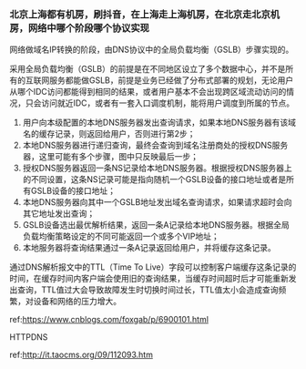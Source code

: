 ### 北京上海都有机房，刷抖音，在上海走上海机房，在北京走北京机房，网络中哪个阶段哪个协议实现

网络做域名IP转换的阶段，由DNS协议中的全局负载均衡（GSLB）步骤实现的。

采用全局负载均衡（GSLB）的前提是在不同地区设立了多个数据中心，并不是所有的互联网服务都能做GSLB，前提是业务已经做了分布式部署的规划，无论用户从哪个IDC访问都能得到相同的结果，或者用户基本不会出现跨区域流动访问的情况，只会访问就近IDC，或者有一套入口调度机制，能将用户调度到所属的节点。

1. 用户向本级配置的本地DNS服务器发出查询请求，如果本地DNS服务器有该域名的缓存记录，则返回给用户，否则进行第2步；
2. 本地DNS服务器进行递归查询，最终会查询到域名注册商处的授权DNS服务器，这里可能有多个步骤，图中只反映最后一步；
3. 授权DNS服务器返回一条NS记录给本地DNS服务器。根据授权DNS服务器上的不同设置，这条NS记录可能是指向随机一个GSLB设备的接口地址或者是所有GSLB设备的接口地址；
4. 本地DNS服务器向其中一个GSLB地址发出域名查询请求，如果请求超时会向其它地址发出查询；
5. GSLB设备选出最优解析结果，返回一条A记录给本地DNS服务器。根据全局负载均衡策略设定的不同可能返回一个或多个VIP地址；
6. 本地服务器将查询结果通过一条A记录返回给用户，并将缓存这条记录。

通过DNS解析报文中的TTL（Time To Live）字段可以控制客户端缓存这条记录的时间，在缓存时间内客户端会使用旧的查询结果，当缓存时间超时后才可能重新发出查询，TTL值过大会导致故障发生时切换时间过长，TTL值太小会造成查询频繁，对设备和网络的压力增大。



ref:https://www.cnblogs.com/foxgab/p/6900101.html



HTTPDNS

ref:http://it.taocms.org/09/112093.htm